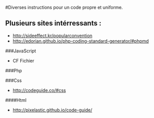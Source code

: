 #Diverses instructions pour un code propre et uniforme.
## Plusieurs sites intérressants : 
  - http://sideeffect.kr/popularconvention
  - http://edorian.github.io/php-coding-standard-generator/#phpmd

###JavaScript
  - CF Fichier

###Php

###Css
  - http://codeguide.co/#css

####Html
  - http://pixelastic.github.io/code-guide/
